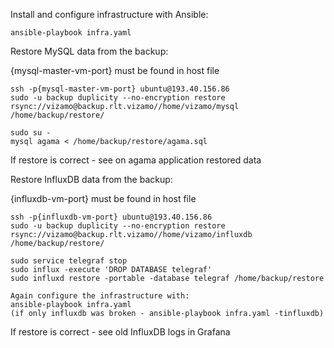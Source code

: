 Install and configure infrastructure with Ansible:

    ansible-playbook infra.yaml

Restore MySQL data from the backup:

{mysql-master-vm-port} must be found in host file

	ssh -p{mysql-master-vm-port} ubuntu@193.40.156.86
	sudo -u backup duplicity --no-encryption restore rsync://vizamo@backup.rlt.vizamo//home/vizamo/mysql /home/backup/restore/
	
	sudo su -
	mysql agama < /home/backup/restore/agama.sql

If restore is correct - see on agama application restored data

Restore InfluxDB data from the backup:

{influxdb-vm-port} must be found in host file

	ssh -p{influxdb-vm-port} ubuntu@193.40.156.86
	sudo -u backup duplicity --no-encryption restore rsync://vizamo@backup.rlt.vizamo//home/vizamo/influxdb /home/backup/restore/
	
	sudo service telegraf stop
	sudo influx -execute 'DROP DATABASE telegraf'
	sudo influxd restore -portable -database telegraf /home/backup/restore
		
	Again configure the infrastructure with:
	ansible-playbook infra.yaml 
	(if only influxdb was broken - ansible-playbook infra.yaml -tinfluxdb)

If restore is correct - see old InfluxDB logs in Grafana

